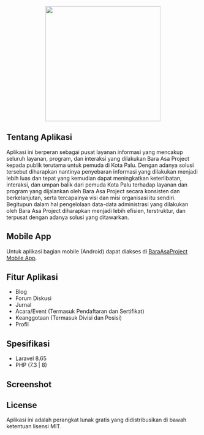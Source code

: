 <p align="center"><img width="300px" src="https://user-images.githubusercontent.com/52749784/210675547-b0ff919a-7094-499f-afaf-8c058bedf5b5.png"></p>

## Tentang Aplikasi

Aplikasi ini berperan sebagai pusat layanan informasi yang mencakup seluruh layanan, program, dan interaksi yang dilakukan Bara Asa Project kepada publik terutama untuk pemuda di Kota Palu. Dengan adanya solusi tersebut diharapkan nantinya penyebaran informasi yang dilakukan menjadi lebih luas dan tepat yang kemudian dapat meningkatkan keterlibatan, interaksi, dan umpan balik dari pemuda Kota Palu terhadap layanan dan program yang dijalankan oleh Bara Asa Project secara konsisten dan berkelanjutan, serta tercapainya visi dan misi organisasi itu sendiri. Begitupun dalam hal pengelolaan data-data administrasi yang dilakukan oleh Bara Asa Project diharapkan menjadi lebih efisien, terstruktur, dan terpusat dengan adanya solusi yang ditawarkan.

## Mobile App

Untuk aplikasi bagian mobile (Android) dapat diakses di [BaraAsaProject Mobile App](https://github.com/ahdiatahsan/baraasaproject-app).

## Fitur Aplikasi

- Blog
- Forum Diskusi
- Jurnal
- Acara/Event (Termasuk Pendaftaran dan Sertifikat)
- Keanggotaan (Termasuk Divisi dan Posisi)
- Profil

## Spesifikasi

- Laravel 8.65
- PHP (7.3 | 8)

## Screenshot

## License

Aplikasi ini adalah perangkat lunak gratis yang didistribusikan di bawah ketentuan lisensi MIT.

